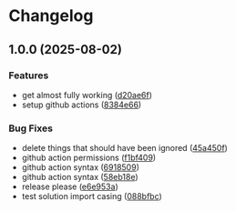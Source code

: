 # Changelog

## 1.0.0 (2025-08-02)


### Features

* get almost fully working ([d20ae6f](https://github.com/lookmumnohandlebars/SlnfgenCLI/commit/d20ae6fa1ec63d728f324ed7629edb9a5f1d6ad5))
* setup github actions ([8384e66](https://github.com/lookmumnohandlebars/SlnfgenCLI/commit/8384e66155d2f80719387351a4753416da01066b))


### Bug Fixes

* delete things that should have been ignored ([45a450f](https://github.com/lookmumnohandlebars/SlnfgenCLI/commit/45a450f0982fdd3cac74167e9e3fdb79a89075da))
* github action permissions ([f1bf409](https://github.com/lookmumnohandlebars/SlnfgenCLI/commit/f1bf4097e1ab4c6493188295406a8d7dff0902bd))
* github action syntax ([6918509](https://github.com/lookmumnohandlebars/SlnfgenCLI/commit/69185092bf62b2633c96950d4043a73b89d3dc72))
* github action syntax ([58eb18e](https://github.com/lookmumnohandlebars/SlnfgenCLI/commit/58eb18e547ae72d8827a049161533a635419a201))
* release please ([e6e953a](https://github.com/lookmumnohandlebars/SlnfgenCLI/commit/e6e953a6857f8a33881ce84b11dd7d40838b35ff))
* test solution import casing ([088bfbc](https://github.com/lookmumnohandlebars/SlnfgenCLI/commit/088bfbcd16fa5ec783c97c1384594bdfdde1fc66))
